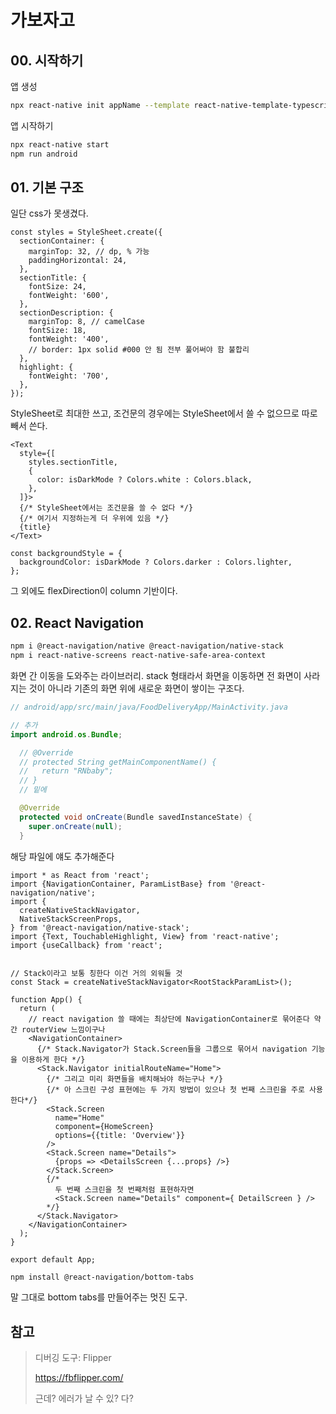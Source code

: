 # 가보자고

## 00. 시작하기

앱 생성

```bash
npx react-native init appName --template react-native-template-typescript
```

앱 시작하기

```bash
npx react-native start
npm run android
```

## 01. 기본 구조

일단 css가 못생겼다.

```tsx
const styles = StyleSheet.create({
  sectionContainer: {
    marginTop: 32, // dp, % 가능
    paddingHorizontal: 24,
  },
  sectionTitle: {
    fontSize: 24,
    fontWeight: '600',
  },
  sectionDescription: {
    marginTop: 8, // camelCase
    fontSize: 18,
    fontWeight: '400',
    // border: 1px solid #000 안 됨 전부 풀어써야 함 불합리
  },
  highlight: {
    fontWeight: '700',
  },
});
```

StyleSheet로 최대한 쓰고, 조건문의 경우에는 StyleSheet에서 쓸 수 없으므로 따로 빼서 쓴다.

```tsx
<Text
  style={[
    styles.sectionTitle,
    {
      color: isDarkMode ? Colors.white : Colors.black,
    },
  ]}>
  {/* StyleSheet에서는 조건문을 쓸 수 없다 */}
  {/* 여기서 지정하는게 더 우위에 있음 */}
  {title}
</Text>
```

```tsx
const backgroundStyle = {
  backgroundColor: isDarkMode ? Colors.darker : Colors.lighter,
};
```

그 외에도 flexDirection이 column 기반이다.



## 02. React Navigation

```bash
npm i @react-navigation/native @react-navigation/native-stack
npm i react-native-screens react-native-safe-area-context
```

화면 간 이동을 도와주는 라이브러리. stack 형태라서 화면을 이동하면 전 화면이 사라지는 것이 아니라 기존의 화면 위에 새로운 화면이 쌓이는 구조다. 



```java
// android/app/src/main/java/FoodDeliveryApp/MainActivity.java

// 추가
import android.os.Bundle;

  // @Override
  // protected String getMainComponentName() {
  //   return "RNbaby";
  // }
  // 밑에

  @Override
  protected void onCreate(Bundle savedInstanceState) {
    super.onCreate(null);
  }
```

해당 파일에 얘도 추가해준다



```tsx
import * as React from 'react';
import {NavigationContainer, ParamListBase} from '@react-navigation/native';
import {
  createNativeStackNavigator,
  NativeStackScreenProps,
} from '@react-navigation/native-stack';
import {Text, TouchableHighlight, View} from 'react-native';
import {useCallback} from 'react';


// Stack이라고 보통 칭한다 이건 거의 외워둘 것
const Stack = createNativeStackNavigator<RootStackParamList>();

function App() {
  return (
    // react navigation 쓸 때에는 최상단에 NavigationContainer로 묶어준다 약간 routerView 느낌이구나
    <NavigationContainer>
      {/* Stack.Navigator가 Stack.Screen들을 그룹으로 묶어서 navigation 기능을 이용하게 한다 */}
      <Stack.Navigator initialRouteName="Home">
        {/* 그리고 미리 화면들을 배치해놔야 하는구나 */}
        {/* 아 스크린 구성 표현에는 두 가지 방법이 있으나 첫 번째 스크린을 주로 사용한다*/}
        <Stack.Screen
          name="Home"
          component={HomeScreen}
          options={{title: 'Overview'}}
        />
        <Stack.Screen name="Details">
          {props => <DetailsScreen {...props} />}
        </Stack.Screen>
        {/*
          두 번째 스크린을 첫 번째처럼 표현하자면
          <Stack.Screen name="Details" component={ DetailScreen } />
        */}
      </Stack.Navigator>
    </NavigationContainer>
  );
}

export default App;
```


```bash
npm install @react-navigation/bottom-tabs
```

말 그대로 bottom tabs를 만들어주는 멋진 도구.





## 참고

> 디버깅 도구: Flipper
> 
> https://fbflipper.com/
> 
> 근데? 에러가 날 수 있? 다?
